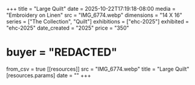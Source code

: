 +++
title = "Large Quilt"
date = 2025-10-22T17:19:18-08:00
media = "Embroidery on Linen"
src = "IMG_6774.webp"
dimensions = "14 X 16"
series = ["The Collection", "Quilt"]
exhibitions = ["ehc-2025"]
exhibited = "ehc-2025"
date_created = "2025"
price = "350"
# buyer = "REDACTED"
from_csv = true
[[resources]]
  src = "IMG_6774.webp"
  title = "Large Quilt"
  [resources.params]
  date = ""
+++